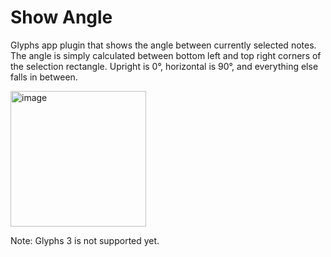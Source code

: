 # Show Angle
Glyphs app plugin that shows the angle between currently selected notes.
The angle is simply calculated between bottom left and top right corners of the selection rectangle. Upright is 0°, horizontal is 90°, and everything else falls in between.

<img width="217" alt="image" src="https://user-images.githubusercontent.com/60325634/228880705-9c91bcc9-c995-4bfc-947e-5b35b1d29b7b.png">

Note: Glyphs 3 is not supported yet.
